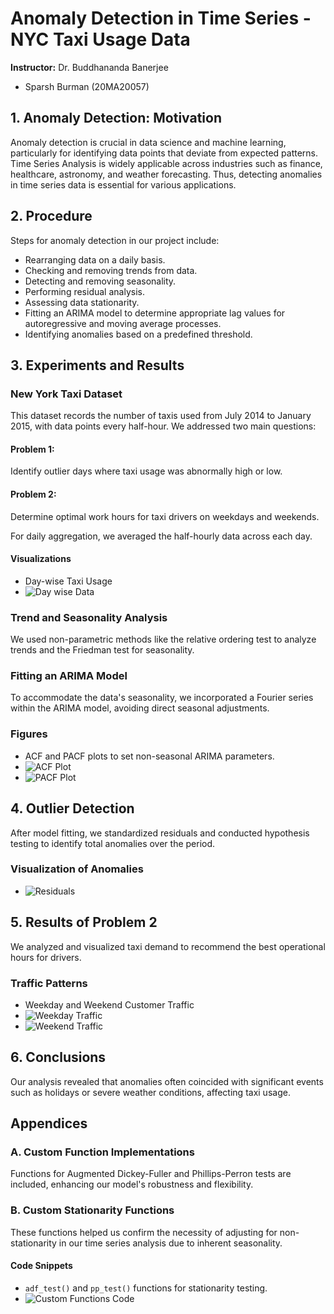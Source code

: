 # Anomaly Detection in Time Series - NYC Taxi Usage Data

**Instructor:** Dr. Buddhananda Banerjee  
  
- Sparsh Burman (20MA20057)  
 

## 1. Anomaly Detection: Motivation

Anomaly detection is crucial in data science and machine learning, particularly for identifying data points that deviate from expected patterns. Time Series Analysis is widely applicable across industries such as finance, healthcare, astronomy, and weather forecasting. Thus, detecting anomalies in time series data is essential for various applications.

## 2. Procedure

Steps for anomaly detection in our project include:

- Rearranging data on a daily basis.
- Checking and removing trends from data.
- Detecting and removing seasonality.
- Performing residual analysis.
- Assessing data stationarity.
- Fitting an ARIMA model to determine appropriate lag values for autoregressive and moving average processes.
- Identifying anomalies based on a predefined threshold.

## 3. Experiments and Results

### New York Taxi Dataset
This dataset records the number of taxis used from July 2014 to January 2015, with data points every half-hour. We addressed two main questions:

#### Problem 1:
Identify outlier days where taxi usage was abnormally high or low.

#### Problem 2:
Determine optimal work hours for taxi drivers on weekdays and weekends.

For daily aggregation, we averaged the half-hourly data across each day.

#### Visualizations
- Day-wise Taxi Usage
- ![Day wise Data](images/image1.png)

### Trend and Seasonality Analysis
We used non-parametric methods like the relative ordering test to analyze trends and the Friedman test for seasonality.

### Fitting an ARIMA Model
To accommodate the data's seasonality, we incorporated a Fourier series within the ARIMA model, avoiding direct seasonal adjustments.

### Figures
- ACF and PACF plots to set non-seasonal ARIMA parameters.
- ![ACF Plot](images/image4.png)
- ![PACF Plot](images/image5.png)

## 4. Outlier Detection
After model fitting, we standardized residuals and conducted hypothesis testing to identify total anomalies over the period.

### Visualization of Anomalies
- ![Residuals](images/image10.png)

## 5. Results of Problem 2
We analyzed and visualized taxi demand to recommend the best operational hours for drivers.

### Traffic Patterns
- Weekday and Weekend Customer Traffic
- ![Weekday Traffic](images/image11.png)
- ![Weekend Traffic](images/image12.png)

## 6. Conclusions
Our analysis revealed that anomalies often coincided with significant events such as holidays or severe weather conditions, affecting taxi usage.

## Appendices
### A. Custom Function Implementations
Functions for Augmented Dickey-Fuller and Phillips-Perron tests are included, enhancing our model's robustness and flexibility.

### B. Custom Stationarity Functions
These functions helped us confirm the necessity of adjusting for non-stationarity in our time series analysis due to inherent seasonality.

#### Code Snippets
- `adf_test()` and `pp_test()` functions for stationarity testing.
- ![Custom Functions Code](images/code_snippet_image.png)

